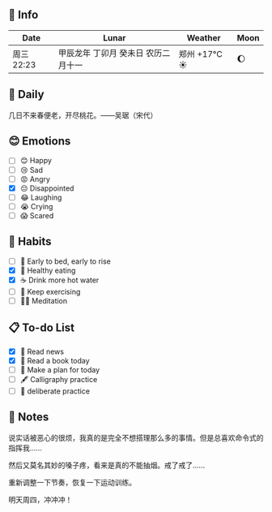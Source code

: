 ## 📅 Info

| Date                           | Lunar                      | Weather                                                      | Moon                                                    |
| ------------------------------ | -------------------------- | ------------------------------------------------------------ | ------------------------------------------------------- |
| 周三 22:23 | 甲辰龙年 丁卯月 癸未日 农历二月十一 | 郑州 +17°C ☀️   | 🌔 |

## 📖 Daily

几日不来春便老，开尽桃花。——吴琚（宋代）

## 😊 Emotions

- [ ] 😊 Happy
- [ ] 😢 Sad
- [ ] 😡 Angry
- [x] 😔 Disappointed
- [ ] 😂 Laughing
- [ ] 😭 Crying
- [ ] 😱 Scared

## 🍎 Habits

- [ ] 🌅 Early to bed, early to rise
- [x] 🥕 Healthy eating
- [x] ☕️ Drink more hot water
- [ ] 💪 Keep exercising
- [ ] 🧘‍♂️ Meditation

## 📋 To-do List

- [x] 📰 Read news
- [x] 📖 Read a book today
- [ ] 📝 Make a plan for today
- [ ] 🖋️ Calligraphy practice
- [ ] 🎯 deliberate practice

## 📝 Notes

说实话被恶心的很烦，我真的是完全不想搭理那么多的事情。但是总喜欢命令式的指挥我……

然后又莫名其妙的嗓子疼，看来是真的不能抽烟。戒了戒了……

重新调整一下节奏，恢复一下运动训练。

明天周四，冲冲冲！
